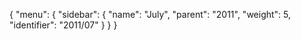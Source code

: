 {
  "menu": {
    "sidebar": {
      "name": "July",
      "parent": "2011",
      "weight": 5,
      "identifier": "2011/07"
    }
  }
}
